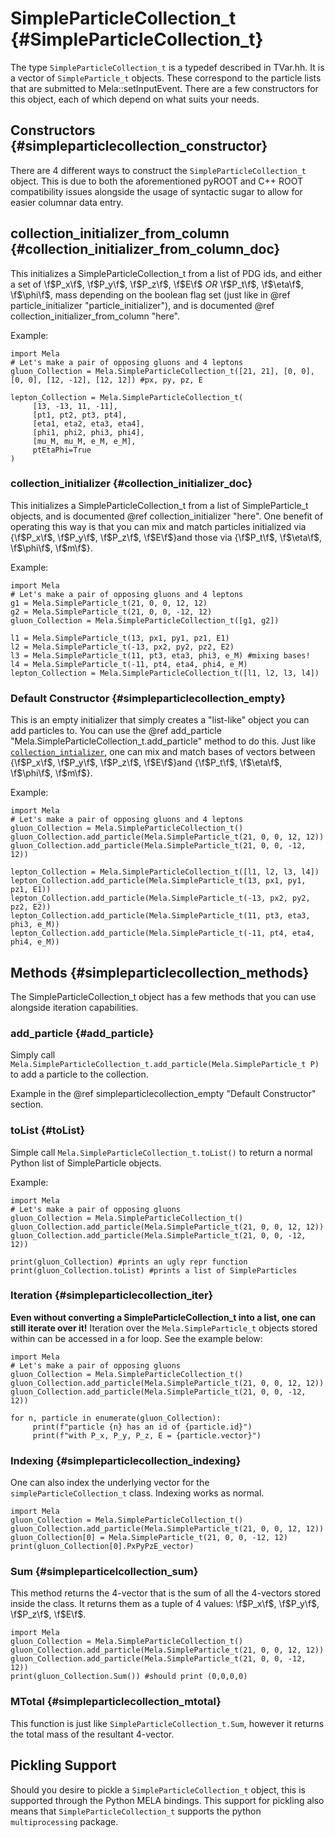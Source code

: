 # SimpleParticleCollection_t {#SimpleParticleCollection_t}

The type `SimpleParticleCollection_t` is a typedef described in TVar.hh. It is a vector of `SimpleParticle_t` objects.
These correspond to the particle lists that are submitted to Mela::setInputEvent.
There are a few constructors for this object, each of which depend on what suits your needs.

## Constructors {#simpleparticlecollection_constructor}

There are 4 different ways to construct the `SimpleParticleCollection_t` object. This is due to both the aforementioned pyROOT and C++ ROOT
compatibility issues alongside the usage of syntactic sugar to allow for easier columnar data entry.

## collection_initializer_from_column {#collection_initializer_from_column_doc}

This initializes a SimpleParticleCollection_t from a list of PDG ids, and either a set of \f$P_x\f$, \f$P_y\f$, \f$P_z\f$, \f$E\f$ *OR* \f$P_t\f$, \f$\eta\f$, \f$\phi\f$, mass depending on the boolean
flag set (just like in @ref particle_initializer "particle_initializer"), and is documented @ref collection_initializer_from_column "here".

Example:

~~~~~~~~~~~~~{.py}
import Mela
# Let's make a pair of opposing gluons and 4 leptons
gluon_Collection = Mela.SimpleParticleCollection_t([21, 21], [0, 0], [0, 0], [12, -12], [12, 12]) #px, py, pz, E

lepton_Collection = Mela.SimpleParticleCollection_t(
     [13, -13, 11, -11],
     [pt1, pt2, pt3, pt4],
     [eta1, eta2, eta3, eta4],
     [phi1, phi2, phi3, phi4],
     [mu_M, mu_M, e_M, e_M],
     ptEtaPhi=True
)
~~~~~~~~~~~~~

### collection_initializer {#collection_initializer_doc}

This initializes a SimpleParticleCollection_t from a list of SimpleParticle_t objects, and is documented @ref collection_initializer "here".
One benefit of operating this way is that you can mix and match particles initialized via {\f$P_x\f$, \f$P_y\f$, \f$P_z\f$, \f$E\f$}and those via {\f$P_t\f$, \f$\eta\f$, \f$\phi\f$, \f$m\f$}.

Example:

~~~~~~~~~~~~~{.py}
import Mela
# Let's make a pair of opposing gluons and 4 leptons
g1 = Mela.SimpleParticle_t(21, 0, 0, 12, 12)
g2 = Mela.SimpleParticle_t(21, 0, 0, -12, 12)
gluon_Collection = Mela.SimpleParticleCollection_t([g1, g2])

l1 = Mela.SimpleParticle_t(13, px1, py1, pz1, E1)
l2 = Mela.SimpleParticle_t(-13, px2, py2, pz2, E2)
l3 = Mela.SimpleParticle_t(11, pt3, eta3, phi3, e_M) #mixing bases!
l4 = Mela.SimpleParticle_t(-11, pt4, eta4, phi4, e_M)
lepton_Collection = Mela.SimpleParticleCollection_t([l1, l2, l3, l4])
~~~~~~~~~~~~~

### Default Constructor {#simpleparticlecollection_empty}

This is an empty initializer that simply creates a "list-like" object you can add particles to.
You can use the @ref add_particle "Mela.SimpleParticleCollection_t.add_particle" method to do this. Just like [`collection_intializer`](collection_initializer_doc), one can mix and match bases of vectors between {\f$P_x\f$, \f$P_y\f$, \f$P_z\f$, \f$E\f$}and {\f$P_t\f$, \f$\eta\f$, \f$\phi\f$, \f$m\f$}.

Example:

~~~~~~~~~~~~~{.py}
import Mela
# Let's make a pair of opposing gluons and 4 leptons
gluon_Collection = Mela.SimpleParticleCollection_t()
gluon_Collection.add_particle(Mela.SimpleParticle_t(21, 0, 0, 12, 12))
gluon_Collection.add_particle(Mela.SimpleParticle_t(21, 0, 0, -12, 12))

lepton_Collection = Mela.SimpleParticleCollection_t([l1, l2, l3, l4])
lepton_Collection.add_particle(Mela.SimpleParticle_t(13, px1, py1, pz1, E1))
lepton_Collection.add_particle(Mela.SimpleParticle_t(-13, px2, py2, pz2, E2))
lepton_Collection.add_particle(Mela.SimpleParticle_t(11, pt3, eta3, phi3, e_M))
lepton_Collection.add_particle(Mela.SimpleParticle_t(-11, pt4, eta4, phi4, e_M))
~~~~~~~~~~~~~

## Methods {#simpleparticlecollection_methods}

The SimpleParticleCollection_t object has a few methods that you can use alongside iteration capabilities.

### add_particle {#add_particle}

Simply call `Mela.SimpleParticleCollection_t.add_particle(Mela.SimpleParticle_t P)` to add a particle to the collection.

Example in the @ref simpleparticlecollection_empty "Default Constructor" section.

### toList {#toList}

Simple call `Mela.SimpleParticleCollection_t.toList()` to return a normal Python list of SimpleParticle objects.

Example:

~~~~~~~~~~~~~{.py}
import Mela
# Let's make a pair of opposing gluons
gluon_Collection = Mela.SimpleParticleCollection_t()
gluon_Collection.add_particle(Mela.SimpleParticle_t(21, 0, 0, 12, 12))
gluon_Collection.add_particle(Mela.SimpleParticle_t(21, 0, 0, -12, 12))

print(gluon_Collection) #prints an ugly repr function
print(gluon_Collection.toList) #prints a list of SimpleParticles
~~~~~~~~~~~~~

### Iteration {#simpleparticlecollection_iter}

**Even without converting a SimpleParticleCollection_t into a list, one can still iterate over it!** Iteration over the `Mela.SimpleParticle_t` objects stored within can be accessed in a for loop. See the example below:

~~~~~~~~~~~~~{.py}
import Mela
# Let's make a pair of opposing gluons
gluon_Collection = Mela.SimpleParticleCollection_t()
gluon_Collection.add_particle(Mela.SimpleParticle_t(21, 0, 0, 12, 12))
gluon_Collection.add_particle(Mela.SimpleParticle_t(21, 0, 0, -12, 12))

for n, particle in enumerate(gluon_Collection):
     print(f"particle {n} has an id of {particle.id}")
     print(f"with P_x, P_y, P_z, E = {particle.vector}")
~~~~~~~~~~~~~

### Indexing {#simpleparticlecollection_indexing}

One can also index the underlying vector for the
`simpleParticleCollection_t` class. Indexing works as normal.

~~~~~~~~~~~~~{.py}
import Mela
gluon_Collection = Mela.SimpleParticleCollection_t()
gluon_Collection.add_particle(Mela.SimpleParticle_t(21, 0, 0, 12, 12))
gluon_Collection[0] = Mela.SimpleParticle_t(21, 0, 0, -12, 12)
print(gluon_Collection[0].PxPyPzE_vector)
~~~~~~~~~~~~~

### Sum {#simpleparticelcollection_sum}

This method returns the 4-vector that is the sum
of all the 4-vectors stored inside the class. It returns
them as a tuple of 4 values: 
\f$P_x\f$, \f$P_y\f$, \f$P_z\f$, \f$E\f$.

~~~~~~~~~~~~~{.py}
import Mela
gluon_Collection = Mela.SimpleParticleCollection_t()
gluon_Collection.add_particle(Mela.SimpleParticle_t(21, 0, 0, 12, 12))
gluon_Collection.add_particle(Mela.SimpleParticle_t(21, 0, 0, -12, 12))
print(gluon_Collection.Sum()) #should print (0,0,0,0)
~~~~~~~~~~~~~

### MTotal {#simpleparticlecollection_mtotal} 

This function is just like `SimpleParticleCollection_t.Sum`, however
it returns the total mass of the resultant 4-vector.

## Pickling Support

Should you desire to pickle a `SimpleParticleCollection_t` object,
this is supported through the Python MELA bindings. This support
for pickling also means that `SimpleParticleCollection_t`
supports the python `multiprocessing` package.
